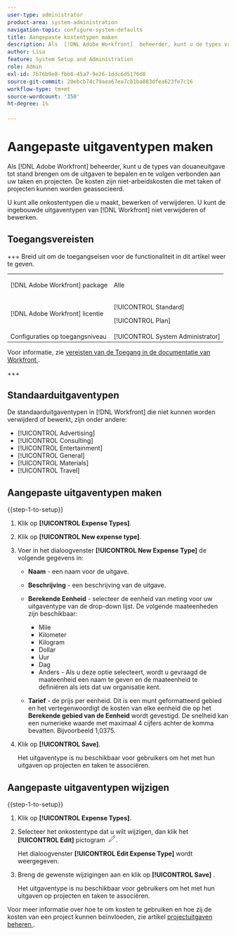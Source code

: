```yaml
---
user-type: administrator
product-area: system-administration
navigation-topic: configure-system-defaults
title: Aangepaste kostentypen maken
description: Als  [!DNL Adobe Workfront]  beheerder, kunt u de types van douanefoto tot stand brengen om de uitgaven te bepalen en te volgen verbonden aan uw taken en projecten. De kosten zijn niet-arbeidskosten die met taken of projecten kunnen worden geassocieerd.
author: Lisa
feature: System Setup and Administration
role: Admin
exl-id: 7b76b9e8-fbb8-45a7-9e26-1ddc6d5176d8
source-git-commit: 20ebcb74c79aea67ea7cb1ba083dfea623fe7c16
workflow-type: tm+mt
source-wordcount: '350'
ht-degree: 1%

---
```


# Aangepaste uitgaventypen maken

<!--**DON'T DELETE, DRAFT OR HIDE THIS ARTICLE. IT IS LINKED TO THE PRODUCT THROUGH THE CONTEXT SENSITIVE HELP LINKS.-->

Als [!DNL Adobe Workfront] beheerder, kunt u de types van douaneuitgave tot stand brengen om de uitgaven te bepalen en te volgen verbonden aan uw taken en projecten. De kosten zijn niet-arbeidskosten die met taken of projecten kunnen worden geassocieerd.

U kunt alle onkostentypen die u maakt, bewerken of verwijderen. U kunt de ingebouwde uitgaventypen van [!DNL Workfront] niet verwijderen of bewerken.

## Toegangsvereisten

+++ Breid uit om de toegangseisen voor de functionaliteit in dit artikel weer te geven.

<table style="table-layout:auto"> 
 <col> 
 <col> 
 <tbody> 
  <tr> 
   <td>[!DNL Adobe Workfront] package</td> 
   <td><p>Alle</p></td> 
  </tr> 
  <tr> 
   <td>[!DNL Adobe Workfront] licentie</td> 
   <td><p>[!UICONTROL Standard]</p>
       <p>[!UICONTROL Plan]</p></td>
  </tr> 
  <tr> 
   <td>Configuraties op toegangsniveau</td> 
   <td>[!UICONTROL System Administrator]</td> 
  </tr> 
 </tbody> 
</table>

Voor informatie, zie [ vereisten van de Toegang in de documentatie van Workfront ](/help/quicksilver/administration-and-setup/add-users/access-levels-and-object-permissions/access-level-requirements-in-documentation.md).

+++

## Standaarduitgaventypen

De standaarduitgaventypen in [!DNL Workfront] die niet kunnen worden verwijderd of bewerkt, zijn onder andere:

* [!UICONTROL Advertising]
* [!UICONTROL Consulting]
* [!UICONTROL Entertainment]
* [!UICONTROL General]
* [!UICONTROL Materials]
* [!UICONTROL Travel]

## Aangepaste uitgaventypen maken

{{step-1-to-setup}}

1. Klik op **[!UICONTROL Expense Types]**.
1. Klik op **[!UICONTROL New expense type]**.
1. Voer in het dialoogvenster **[!UICONTROL New Expense Type]** de volgende gegevens in:

   * **Naam** - een naam voor de uitgave.
   * **Beschrijving** - een beschrijving van de uitgave.
   * **Berekende Eenheid** - selecteer de eenheid van meting voor uw uitgaventype van de drop-down lijst. De volgende maateenheden zijn beschikbaar:

      * Mile
      * Kilometer
      * Kilogram
      * Dollar
      * Uur
      * Dag
      * Anders - Als u deze optie selecteert, wordt u gevraagd de maateenheid een naam te geven en de maateenheid te definiëren als iets dat uw organisatie kent.

   * **Tarief** - de prijs per eenheid. Dit is een munt geformatteerd gebied en het vertegenwoordigt de kosten van elke eenheid die op het **Berekende gebied van de Eenheid** wordt gevestigd. De snelheid kan een numerieke waarde met maximaal 4 cijfers achter de komma bevatten. Bijvoorbeeld 1,0375.

1. Klik op **[!UICONTROL Save]**.

   Het uitgaventype is nu beschikbaar voor gebruikers om het met hun uitgaven op projecten en taken te associëren.

## Aangepaste uitgaventypen wijzigen

{{step-1-to-setup}}

1. Klik op **[!UICONTROL Expense Types]**.
1. Selecteer het onkostentype dat u wilt wijzigen, dan klik het **[!UICONTROL Edit]** pictogram ![ uitgeven pictogram ](assets/edit-icon.png).

   Het dialoogvenster **[!UICONTROL Edit Expense Type]** wordt weergegeven.

1. Breng de gewenste wijzigingen aan en klik op **[!UICONTROL Save]** .

   Het uitgaventype is nu beschikbaar voor gebruikers om het met hun uitgaven op projecten en taken te associëren.

Voor meer informatie over hoe te om kosten te gebruiken en hoe zij de kosten van een project kunnen beïnvloeden, zie artikel [ projectuitgaven beheren ](../../../manage-work/projects/project-finances/manage-project-expenses.md).
